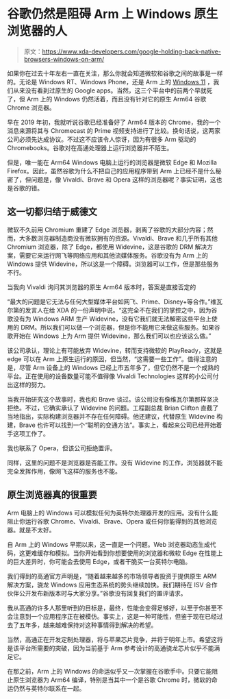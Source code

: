 # 谷歌仍然是阻碍 Arm 上 Windows 原生浏览器的人

> 原文：<https://www.xda-developers.com/google-holding-back-native-browsers-windows-on-arm/>

如果你在过去十年左右一直在关注，那么你就会知道微软和谷歌之间的故事是一样的。无论是 Windows RT、Windows Phone，还是 Arm 上的 [Windows 11](https://www.xda-developers.com/windows-11/) ，我们从来没有看到过原生的 Google apps。当然，这三个平台中的前两个早就死了，但 Arm 上的 Windows 仍然活着，而且没有针对它的原生 Arm64 谷歌 Chrome 浏览器。

早在 2019 年初，我就听说谷歌已经准备好了 Arm64 版本的 Chrome，我的一个消息来源将其与 Chromecast 的 Prime 视频支持进行了比较。换句话说，这两家公司必须先达成协议。不过这不应该令人惊讶，因为有很多 Arm 驱动的 Chromebooks。谷歌对在高通处理器上运行浏览器并不陌生。

但是，唯一能在 Arm64 Windows 电脑上运行的浏览器是微软 Edge 和 Mozilla Firefox。因此，虽然谷歌为什么不把自己的应用程序带到 Arm 上已经不是什么秘密了，但问题是，像 Vivaldi、Brave 和 Opera 这样的浏览器呢？事实证明，这也是谷歌的错。

## 这一切都归结于威德文

微软不久前用 Chromium 重建了 Edge 浏览器，剥离了谷歌的大部分内容；然而，大多数浏览器制造商没有微软拥有的资源。Vivaldi、Brave 和几乎所有其他 Chromium 浏览器，除了 Edge，都使用 Widevine，这是谷歌的 DRM 解决方案，需要它来运行网飞等网络应用和其他流媒体服务。谷歌没有为 Arm 上的 Windows 提供 Widevine，所以这是一个障碍。浏览器可以工作，但是那些服务不行。

当我向 Vivaldi 询问其浏览器的原生 Arm64 版本时，答案是直接否定的

“最大的问题是它无法与任何大型媒体平台如网飞、Prime、Disney+等合作。”维瓦尔第的发言人在给 XDA 的一份声明中说。“这完全不在我们的掌控之中，因为谷歌没有为 Windows ARM 生产 Widevine，没有它我们就无法解密这些平台上使用的 DRM。所以我们可以做一个浏览器，但是你不能用它来做这些服务。如果谷歌开始在 Windows 上为 Arm 提供 Widevine，那么我们可以也应该这么做。”

该公司承认，理论上有可能放弃 Widevine，转而支持微软的 PlayReady，这就是 edge 可以在 Arm 上原生运行的原因，但当然，“这需要一些工作”。值得注意的是，尽管 Arm 设备上的 Windows 已经上市五年多了，但它仍然不是一个成熟的平台。正在使用的设备数量可能不值得像 Vivaldi Technologies 这样的小公司付出这样的努力。

当我开始研究这个故事时，我也和 Brave 谈过。该公司没有像维瓦尔第那样坚决拒绝。不过，它确实承认了 Widevine 的问题。工程副总裁 Brian Clifton 直截了当地指出，实际构建浏览器并不存在任何障碍。他还建议，代替原生 Widevine 构建，Brave 也许可以找到一个“聪明的变通方法”。事实上，看起来公司已经开始着手这项工作了。

我也联系了 Opera，但该公司拒绝置评。

同样，这里的问题不是浏览器是否能工作。没有 Widevine 的工作，浏览器就不能完全发挥作用，像网飞这样的服务也不能。

## 原生浏览器真的很重要

Arm 电脑上的 Windows 可以模拟任何为英特尔处理器开发的应用。没有什么能阻止你运行谷歌 Chrome、Vivaldi、Brave、Opera 或任何你能得到的其他浏览器。就是不太好。

自 Arm 上的 Windows 早期以来，这一直是一个问题。Web 浏览器动态生成代码，这更难缓存和模拟。当你开始看到你想要使用的浏览器和微软 Edge 在性能上的巨大差异时，你可能会去使用 Edge，或者干脆买一台英特尔电脑。

我们得到的高通官方声明是，“随着越来越多的市场领导者投资于提供原生 ARM 解决方案，骁龙 Windows 应用生态系统的势头继续加快。我们期待在 ISV 合作伙伴公开发布新版本时与大家分享。”谷歌没有回复我们的置评请求。

我从高通的许多人那里听到的目标是，最终，性能会变得足够好，以至于你甚至不会注意到一个应用程序正在被模仿。事实上，这是一种可能性，但鉴于现在已经过去了五年多，越来越难保持对这种事情得到解决的希望。

当然，高通正在开发定制处理器，将与苹果芯片竞争，并将于明年上市。希望这将是该平台所需要的突破，因为当前基于 Arm 参考设计的高通骁龙芯片似乎不能满足它。

在那之前，Arm 上的 Windows 的命运似乎又一次掌握在谷歌手中。只要它能阻止原生浏览器为 Arm64 编译，特别是当其中一个是谷歌 Chrome 时，微软的命运仍然与英特尔联系在一起。